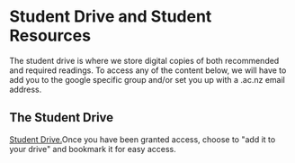 # Student Drive and Student Resources 

The student drive is where we store digital copies of both recommended and required readings. 
To access any of the content below, we will have to add you to the google specific group and/or set you up with a .ac.nz email address. 

## The Student Drive 
[Student Drive.](https://drive.google.com/open?id=0B5aB0OHeInzgeWZoQm9VaWJQeWc&authuser=0)Once you have been granted access, choose to "add it to your drive" and bookmark it for easy access.  




    


